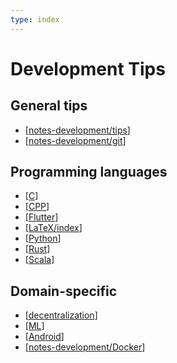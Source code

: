 ```yaml
---
type: index
---
```


# Development Tips

## General tips

- [[notes-development/tips]]
- [[notes-development/git]]

## Programming languages

- [[C]]
- [[CPP]]
- [[Flutter]]
- [[LaTeX/index]]
- [[Python]]
- [[Rust]]
- [[Scala]]

## Domain-specific

- [[decentralization]]
- [[ML]]
- [[Android]]
- [[notes-development/Docker]]

[//begin]: # "Autogenerated link references for markdown compatibility"
[notes-development/tips]: tips.md "General Development Tips"
[notes-development/git]: git.md "Git Tips"
[C]: C.md "C"
[CPP]: CPP.md "C++"
[Flutter]: Flutter.md "Flutter"
[LaTeX/index]: LaTeX/index.md "$\LaTeX$"
[Python]: Python.md "Python"
[Rust]: Rust.md "Rust"
[Scala]: Scala.md "Scala"
[decentralization]: decentralization.md "Decentralization Related"
[ML]: ML.md "Machine Learning"
[Android]: Android.md "Android"
[notes-development/Docker]: Docker.md "Develop Docker Application"
[//end]: # "Autogenerated link references"
